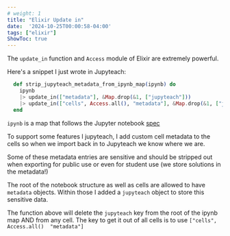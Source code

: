 ```yaml
---
# weight: 1
title: "Elixir Update in"
date:  '2024-10-25T00:00:58-04:00'
tags: ["elixir"]
ShowToc: true
---
```


The `update_in` function and `Access` module of Elixir are extremely powerful.

Here's a snippet I just wrote in Jupyteach:

```elixir
  def strip_jupyteach_metadata_from_ipynb_map(ipynb) do
    ipynb
    |> update_in(["metadata"], &Map.drop(&1, ["jupyteach"]))
    |> update_in(["cells", Access.all(), "metadata"], &Map.drop(&1, ["jupyteach"]))
  end
```

`ipynb` is a map that follows the Jupyter notebook [spec](https://nbformat.readthedocs.io/en/latest/)

To support some features I jupyteach, I add custom cell metadata to the cells so when we import back in to Jupyteach we know where we are.

Some of these metadata entries are sensitive and should be stripped out when exporting for public use or even for student use (we store solutions in the metadata!)

The root of the notebook structure as well as cells are allowed to have `metadata` objects. Within those I added a `jupyteach` object to store this sensitive data.

The function above will delete the `jupyteach` key from the root of the ipynb map AND from any cell. The key to get it out of all cells is to use `["cells", Access.all()  "metadata"]`

